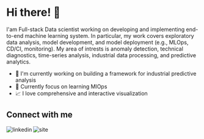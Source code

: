 # **Hi there!** 👋

I'am Full-stack Data scientist working on developing and implementing end-to-end machine learning system. In particular, my work covers exploratory data analysis, model development, and model deployment (e.g., MLOps, CD/CI, monitoring). My area of intrests is anomaly detection, technical diagnostics, time-series analysis, industrial data processing, and predictive analytics.

- 🔭 I'm currently working on building a framework for industrial predictive analysis
- 🌱 Currently focus on learning MlOps 
- 📈 I love comprehensive and interactive visualization

## Connect with me

[<img align="left" alt="linkedin" src="https://img.shields.io/badge/LinkedIn-0077B5?style=for-the-badge&logo=linkedin&logoColor=white" />](https://www.linkedin.com/in/hattajr/)
[<img align="left" alt="site" src="https://img.shields.io/badge/website-000000?style=for-the-badge&logo=About.me&logoColor=white" />](https://hattajr.github.io/)
